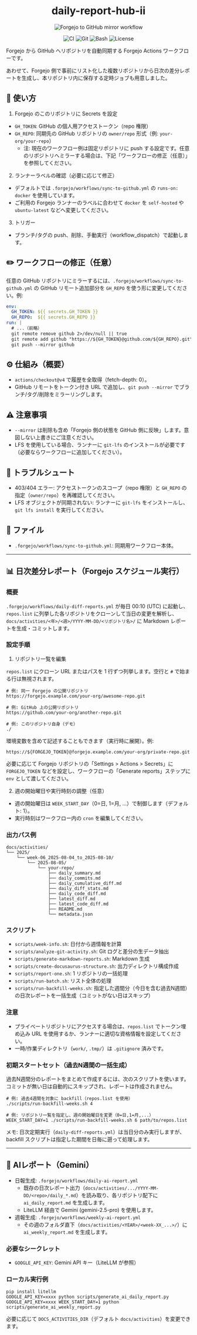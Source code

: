 <div align="center">

<h1>daily-report-hub-ii</h1>

<img src="header.jpg" alt="Forgejo to GitHub mirror workflow" />

<p>
  <img alt="CI" src="https://img.shields.io/badge/CI-Forgejo_Actions-2185D0?logo=githubactions&logoColor=white" />
  <img alt="Git" src="https://img.shields.io/badge/Git-mirror-orange?logo=git&logoColor=white" />
  <img alt="Bash" src="https://img.shields.io/badge/Shell-bash-4EAA25?logo=gnubash&logoColor=white" />
  <img alt="License" src="https://img.shields.io/badge/License-MIT-lightgrey" />
  <!-- 上記バッジは必要に応じて調整してください -->
  
</p>

</div>

Forgejo から GitHub へリポジトリを自動同期する Forgejo Actions ワークフローです。

あわせて、Forgejo 側で事前にリスト化した複数リポジトリから日次の差分レポートを生成し、本リポジトリ内に保存する定時ジョブも用意しました。

## 🚀 使い方

1) Forgejo のこのリポジトリに Secrets を設定

- `GH_TOKEN`: GitHub の個人用アクセストークン（repo 権限）
- `GH_REPO`: 同期先の GitHub リポジトリの `owner/repo` 形式（例: `your-org/your-repo`）
  - 注: 現在のワークフロー例は固定リポジトリに push する設定です。任意のリポジトリへミラーする場合は、下記「ワークフローの修正（任意）」を参照してください。

2) ランナーラベルの確認（必要に応じて修正）

- デフォルトでは `.forgejo/workflows/sync-to-github.yml` の `runs-on: docker` を使用しています。
- ご利用の Forgejo ランナーのラベルに合わせて `docker` を `self-hosted` や `ubuntu-latest` などへ変更してください。

3) トリガー

- ブランチ/タグの push、削除、手動実行（workflow_dispatch）で起動します。

## ✏️ ワークフローの修正（任意）

任意の GitHub リポジトリにミラーするには、`.forgejo/workflows/sync-to-github.yml` の GitHub リモート追加部分を `GH_REPO` を使う形に変更してください。例:

```yaml
env:
  GH_TOKEN: ${{ secrets.GH_TOKEN }}
  GH_REPO:  ${{ secrets.GH_REPO }}
run: |
  # ...（前略）
  git remote remove github 2>/dev/null || true
  git remote add github "https://${GH_TOKEN}@github.com/${GH_REPO}.git"
  git push --mirror github
```

## ⚙️ 仕組み（概要）

- `actions/checkout@v4` で履歴を全取得（fetch-depth: 0）。
- GitHub リモートをトークン付き URL で追加し、`git push --mirror` でブランチ/タグ/削除をミラーリングします。

## ⚠️ 注意事項

- `--mirror` は削除も含め「Forgejo 側の状態を GitHub 側に反映」します。意図しない上書きにご注意ください。
- LFS を使用している場合、ランナーに `git-lfs` のインストールが必要です（必要ならワークフローに追加してください）。

## 🧩 トラブルシュート

- 403/404 エラー: アクセストークンのスコープ（repo 権限）と `GH_REPO` の指定（`owner/repo`）を再確認してください。
- LFS オブジェクトが同期されない: ランナーに `git-lfs` をインストールし、`git lfs install` を実行してください。

## 📄 ファイル

- `.forgejo/workflows/sync-to-github.yml`: 同期用ワークフロー本体。

---

## 📊 日次差分レポート（Forgejo スケジュール実行）

### 概要

`.forgejo/workflows/daily-diff-reports.yml` が毎日 00:10 (UTC) に起動し、`repos.list` に列挙した各リポジトリをクローンして当日の変更を解析し、`docs/activities/<年>/<週>/YYYY-MM-DD/<リポジトリ名>/` に Markdown レポートを生成・コミットします。

### 設定手順

1) リポジトリ一覧を編集

`repos.list` にクローン URL またはパスを 1 行ずつ列挙します。空行と `#` で始まる行は無視されます。

```
# 例: 同一 Forgejo の公開リポジトリ
https://forgejo.example.com/your-org/awesome-repo.git

# 例: GitHub 上の公開リポジトリ
https://github.com/your-org/another-repo.git

# 例: このリポジトリ自身（デモ）
./
```

環境変数を含めて記述することもできます（実行時に展開）。例:

```
https://${FORGEJO_TOKEN}@forgejo.example.com/your-org/private-repo.git
```

必要に応じて Forgejo リポジトリの「Settings > Actions > Secrets」に `FORGEJO_TOKEN` などを設定し、ワークフローの「Generate reports」ステップに `env` として渡してください。

2) 週の開始曜日や実行時刻の調整（任意）

- 週の開始曜日は `WEEK_START_DAY`（0=日, 1=月, ...）で制御します（デフォルト: 1）。
- 実行時刻はワークフロー内の `cron` を編集してください。

### 出力パス例

```
docs/activities/
└── 2025/
    └── week-06_2025-08-04_to_2025-08-10/
        └── 2025-08-05/
            └── your-repo/
                ├── daily_summary.md
                ├── daily_commits.md
                ├── daily_cumulative_diff.md
                ├── daily_diff_stats.md
                ├── daily_code_diff.md
                ├── latest_diff.md
                ├── latest_code_diff.md
                ├── README.md
                └── metadata.json
```

### スクリプト

- `scripts/week-info.sh`: 日付から週情報を計算
- `scripts/analyze-git-activity.sh`: Git ログと差分の生データ抽出
- `scripts/generate-markdown-reports.sh`: Markdown 生成
- `scripts/create-docusaurus-structure.sh`: 出力ディレクトリ構成作成
- `scripts/report-one.sh`: 1 リポジトリの一括処理
- `scripts/run-batch.sh`: リスト全体の処理
- `scripts/run-backfill-weeks.sh`: 指定した週間分（今日を含む過去N週間）の日次レポートを一括生成（コミットがない日はスキップ）

### 注意

- プライベートリポジトリにアクセスする場合は、`repos.list` でトークン埋め込み URL を使用するか、ランナーに適切な資格情報を設定してください。
- 一時/作業ディレクトリ（`work/`, `.tmp/`）は `.gitignore` 済みです。

### 初期スタートセット（過去N週間の一括生成）

過去N週間分のレポートをまとめて作成するには、次のスクリプトを使います。コミットが無い日は自動的にスキップされ、レポートは作成されません。

```
# 例: 過去4週間を対象に backfill（repos.list を使用）
./scripts/run-backfill-weeks.sh 4

# 例: リポジトリ一覧を指定し、週の開始曜日を変更（0=日,1=月,...）
WEEK_START_DAY=1 ./scripts/run-backfill-weeks.sh 6 path/to/repos.list
```

メモ: 日次定期実行（`daily-diff-reports.yml`）は当日分のみ実行しますが、backfill スクリプトは指定した期間を日毎に遡って処理します。

---

## 🤖 AIレポート（Gemini）

- 日報生成: `.forgejo/workflows/daily-ai-report.yml`
  - 既存の日次レポート出力（`docs/activities/.../YYYY-MM-DD/<repo>/daily_*.md`）を読み取り、各リポジトリ配下に `ai_daily_report.md` を生成します。
  - LiteLLM 経由で Gemini (gemini-2.5-pro) を使用します。
- 週報生成: `.forgejo/workflows/weekly-ai-report.yml`
  - その週のフォルダ直下（`docs/activities/<YEAR>/<week-XX_...>/`）に `ai_weekly_report.md` を生成します。

### 必要なシークレット

- `GOOGLE_API_KEY`: Gemini API キー（LiteLLM が参照）

### ローカル実行例

```
pip install litellm
GOOGLE_API_KEY=xxxx python scripts/generate_ai_daily_report.py
GOOGLE_API_KEY=xxxx WEEK_START_DAY=1 python scripts/generate_ai_weekly_report.py
```

必要に応じて `DOCS_ACTIVITIES_DIR`（デフォルト `docs/activities`）を変更できます。
